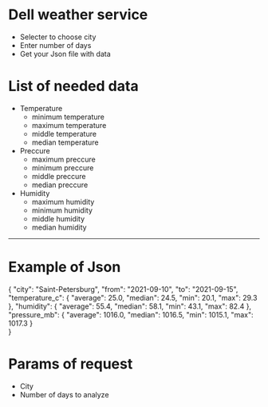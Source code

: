 # Dell weather service
* Selecter to choose city
* Enter number of days
* Get your Json file with data
# List of needed data
* Temperature
  -   minimum temperature
  -   maximum temperature
  -   middle temperature
  -   median temperature
* Preccure
  -   maximum preccure
  -   minimum preccure
  -   middle preccure
  -   median preccure
* Humidity
  -   maximum humidity
  -   minimum humidity
  -   middle humidity
  -   median humidity
---
# Example of Json
{
       "city": "Saint-Petersburg", 
       "from": "2021-09-10", 
       "to": "2021-09-15", 
       "temperature_c": { 
         "average": 25.0, 
         "median": 24.5, 
         "min": 20.1, 
         "max": 29.3 
       }, 
       "humidity": { 
         "average": 55.4, 
         "median": 58.1, 
         "min": 43.1, 
         "max": 82.4 
       }, 
       "pressure_mb": { 
         "average": 1016.0, 
         "median": 1016.5, 
         "min": 1015.1, 
         "max": 1017.3 
       }  
      } 
# Params of request
* City
* Number of days to analyze
